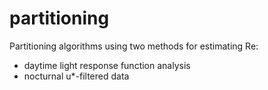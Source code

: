 partitioning
============

Partitioning algorithms using two methods for estimating Re:
- daytime light response function analysis
- nocturnal u*-filtered data
